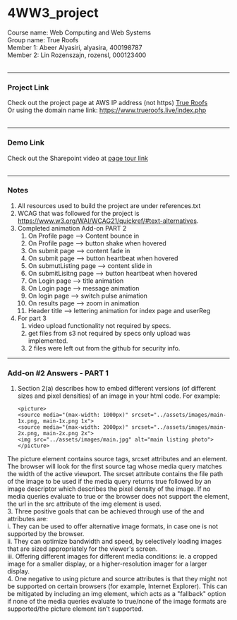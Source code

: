 # 4WW3_project  
Course name: Web Computing and Web Systems  
Group name: True Roofs  
Member 1: Abeer Alyasiri, alyasira, 400198787  
Member 2: Lin Rozenszajn, rozensl, 000123400  
<br>  
_____________________________________________  
### Project Link  
Check out the project page at AWS IP address (not https) [True Roofs](http://3.130.249.183/index.html)      
Or using the domain name link: https://www.trueroofs.live/index.php    
<br>  

_____________________________________________  
### Demo Link  
Check out the Sharepoint video at [page tour link](https://mcmasteru365.sharepoint.com/:v:/s/working/EVOEF4e_waROgDby9UmYvzQBkv79yzR6MKXCIaFf4_I-QA?e=nacl4w)  
<br>  

_____________________________________________
### Notes  
1. All resources used to build the project are under references.txt
2. WCAG that was followed for the project is https://www.w3.org/WAI/WCAG21/quickref/#text-alternatives.
3. Completed animation Add-on PART 2
    1. On Profile page --> Content bounce in
	2. On Profile page --> button shake when hovered
	3. On submit page --> content fade in 
	4. On submit page --> button heartbeat when hovered
	5. On submutListing page --> content slide in 
	6. On submitLisitng page --> button heartbeat when hovered
	7. On Login page --> title animation
	8. On Login page --> message animation
	9. On login page --> switch pulse animation
	10. On results page --> zoom in animation
	11. Header title -->  lettering animation for index page and userReg
4. For part 3
    1. video upload functionality not required by specs.
    2. get files from s3 not required by specs only upload was implemented.
    3. 2 files were left out from the github for security info. 


_____________________________________________
### Add-on #2 Answers - PART 1
1. Section 2(a) describes how to embed different versions (of different sizes and pixel densities) of an image in your html code. For example:

    ```
    <picture>
    <source media="(max-width: 1000px)" srcset="../assets/images/main-1x.png, main-1x.png 1x">
    <source media="(max-width: 2000px)" srcset="../assets/images/main-2x.png, main-2x.png 2x">
    <img src="../assets/images/main.jpg" alt="main listing photo">
    </picture>
    ```

  The picture element contains source tags, srcset attributes and an element. The browser will look for the first source tag whose media query matches the width of the active viewport. The srcset attribute contains the file path of the image to be used if the media query returns true followed by an image descriptor which describes the pixel density of the image. If no media queries evaluate to true or the browser does not support the <picture> element, the url in the src attribute of the img element is used.
<br>
3. Three positive goals that can be achieved through use of the <picture> and <source> attributes are:
  <br>
  i. They can be used to offer alternative image formats, in case one is not supported by the browser.
  <br>
  ii. They can optimize bandwidth and speed, by selectively loading images that are sized appropriately for the viewer's screen.
    <br>
  iii. Offering different images for different media conditions: ie. a cropped image for a smaller display, or a higher-resolution imager for a larger display.
    <br>
4. One negative to using picture and source attributes is that they might not be supported on certain browsers (for example, Internet Explorer). This can be mitigated by including an img element, which acts as a "fallback" option if none of the media queries evaluate to true/none of the image formats are supported/the picture element isn't supported. 
